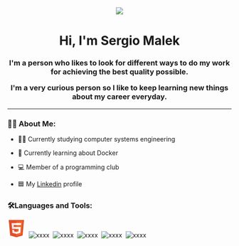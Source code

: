 
<div id = "header" align = "center">
  <img src = "https://media.giphy.com/media/RPwrO4b46mOdy/giphy.gif" width ="200"/>
  <h1 align ="center">Hi, I'm Sergio Malek</h1>
  <h3 align ="center">I'm a person who likes to look for different ways to do my work for achieving the best quality possible.
    
I'm a very curious person so I like to keep learning new things about my career everyday.</h3>
  </div>

---
### 🧑‍💻 About Me:

- 👨‍🎓 Currently studying computer systems engineering

- 🐬 Currently learning about Docker

- 💻 Member of a programming club

- 🟦 My [Linkedin](https://www.linkedin.com/in/sergio-malek-gomez-zavala-89995a25a/) profile

<div align = "left">
<h3>🛠️Languages and Tools:</h3>
<div>

<img src = "https://github.com/devicons/devicon/blob/master/icons/html5/html5-original.svg" title="HTML" alt="HTML" width="40" height="40"/>&nbsp;
<img src = "xxxxxx" title="xxxx" alt="xxxx" width="40" height="40"/>&nbsp;
<img src = "xxxxxx" title="xxxx" alt="xxxx" width="40" height="40"/>&nbsp;
<img src = "xxxxxx" title="xxxx" alt="xxxx" width="40" height="40"/>&nbsp;
<img src = "xxxxxx" title="xxxx" alt="xxxx" width="40" height="40"/>&nbsp;
<img src = "xxxxxx" title="xxxx" alt="xxxx" width="40" height="40"/>&nbsp;
  
</div>
  
</div>


